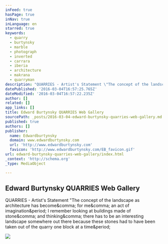 ```yaml
---
inFeed: true
hasPage: true
inNav: true
inLanguage: en
starred: true
keywords:
  - quarry
  - burtynsky
  - marble
  - photograph
  - inverted
  - carrara
  - iberia
  - architecture
  - makrana
  - quarryman
description: "QUARRIES - Artist's Statement \"The concept of the landscape as architecture has become, for me, an act of imagination. I remember looking at buildings made of stone, and thinking, there has to be an interesting landscape somewhere out there because these stones had to have been taken out of the quarry one block at a time."
datePublished: '2016-03-04T16:57:25.765Z'
dateModified: '2016-03-04T16:57:22.235Z'
author: []
related: []
app_links: []
title: Edward Burtynsky QUARRIES Web Gallery
sourcePath: _posts/2016-03-04-edward-burtynsky-quarries-web-gallery.md
published: true
authors: []
publisher:
  name: Edwardburtynsky
  domain: www.edwardburtynsky.com
  url: 'http://www.edwardburtynsky.com'
  favicon: 'http://www.edwardburtynsky.com/EB_favicon.gif'
url: edward-burtynsky-quarries-web-gallery/index.html
_context: 'http://schema.org'
_type: MediaObject

---
```

<article style=""><h1>Edward Burtynsky QUARRIES Web Gallery</h1><p>QUARRIES - Artist's Statement "The concept of the landscape as architecture has become&amp;comma; for me&amp;comma; an act of imagination&amp;period; I remember looking at buildings made of stone&amp;comma; and thinking&amp;comma; there has to be an interesting landscape somewhere out there because these stones had to have been taken out of the quarry one block at a time&amp;period;</p><img src="http://www.edwardburtynsky.com/site_contents/Photographs/image_galleries/Quarries_Gallery/IBQ_08_06_th.jpg" /></article>